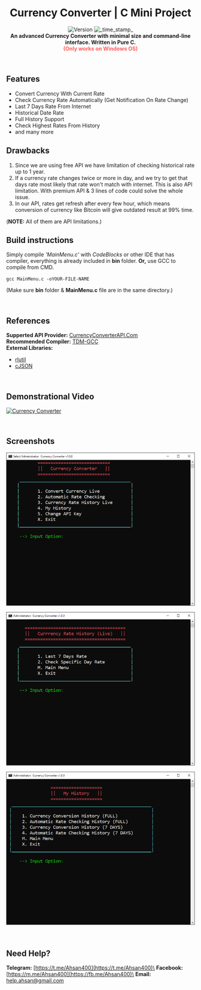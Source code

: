 <h1 align="center">Currency Converter | C Mini Project</h1>
<div align="center">
  <!-- Release Version -->
    <img src="https://img.shields.io/badge/Release-v1.0.0-red.svg?longCache=true&style=popout-square"
      alt="Version" />
  <!-- Last Updated -->
    <img src="https://img.shields.io/badge/Updated-Oct 12, 2020-green.svg?longCache=true&style=flat-square"
      alt="_time_stamp_" />
</div>

<div align="center">
  <strong>An advanced Currency Converter with minimal size and command-line interface. Written in Pure C.</strong>
  <br>
  <strong><span style="color:#ff5c5c;">(Only works on Windows OS)</span></strong>
</div>

&nbsp;
&nbsp;
## Features
  * Convert Currency With Current Rate 
  * Check Currency Rate Automatically (Get Notification On Rate Change)
  * Last 7 Days Rate From Internet
  * Historical Date Rate
  * Full History Support
  * Check Highest Rates From History
  * and many more
&nbsp;
&nbsp;
## Drawbacks
  1. Since we are using free API we have limitation of checking historical rate up to 1 year.
  2. If a currency rate changes twice or more in day, and we try to get that days rate most likely that rate won't match with internet. This is also API limitation. With premium API &  3 lines of code could solve the whole issue.
  3. In our API, rates get refresh after every few hour, which means conversion of currency like Bitcoin will give outdated result at 99% time.

(**NOTE:** All of them are API limitations.)
&nbsp;
&nbsp;
## Build instructions
Simply compile *'MainMenu.c'* with *CodeBlocks* or other IDE that has compiler, everything is already included in **bin** folder. **Or,** use GCC to compile from CMD.

    gcc MainMenu.c -oYOUR-FILE-NAME
(Make sure **bin** folder & **MainMenu.c** file are in the same directory.)

&nbsp;
&nbsp;
## References
  **Supperted API Provider:** [CurrencyConverterAPI.Com](https://free.currencyconverterapi.com)\
  **Recommended Compiler:** [TDM-GCC](https://jmeubank.github.io/tdm-gcc/download/)\
**External Libraries:**
  * [rlutil](https://github.com/tapio/rlutil)
  * [cJSON](https://sourceforge.net/projects/cjson)

&nbsp;
&nbsp;
## Demonstrational Video
[![Currency Converter](http://img.youtube.com/vi/c9T8mWeEbLo/0.jpg)](http://www.youtube.com/watch?v=c9T8mWeEbLo "Currency Converter | C Mini Project | Demonstrational Video (Bangali)")

&nbsp;
&nbsp;
## Screenshots
![Main Menu](https://github.com/Ahsan40/Currency-Converter/raw/master/Screenshots/01.PNG?raw=true "Main Menu")

![Historical Rate Menu](https://github.com/Ahsan40/Currency-Converter/raw/master/Screenshots/02.PNG?raw=true "Historical Rate Menu")

![My History](https://github.com/Ahsan40/Currency-Converter/raw/master/Screenshots/03.PNG?raw=true "My History")

&nbsp;
&nbsp;
## Need Help?
**Telegram:** [https://t.me/Ahsan400](https://t.me/Ahsan400)\
**Facebook:** [https://m.me/Ahsan400](https://fb.me/Ahsan400)\
**Email:** [help.ahsan@gmail.com](mailto:help.ahsan@gmail.com)

